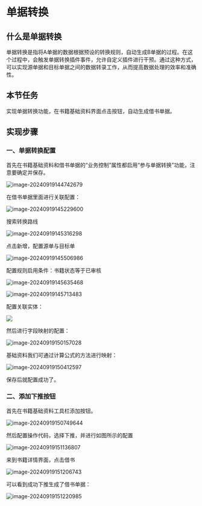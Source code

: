 # 单据转换

## 什么是单据转换

单据转换是指将A单据的数据根据预设的转换规则，自动生成B单据的过程。在这个过程中，会触发单据转换插件事件，允许自定义插件进行干预。通过这种方式，可以实现源单据和目标单据之间的数据转录工作，从而提高数据处理的效率和准确性。

## 本节任务

实现单据转换功能，在书籍基础资料界面点击按钮，自动生成借书单据。

## 实现步骤

### 一、单据转换配置

首先在书籍基础资料和借书单据的“业务控制”属性都启用“参与单据转换”功能，注意要确定并保存。

![image-20240919144742679](./picture/image-20240919144742679.png)

在借书单据里面进行关联配置：

![image-20240919145229600](./picture/image-20240919145229600.png)

搜索转换路线

![image-20240919145316298](./picture/image-20240919145316298.png)

点击新增，配置源单与目标单

![image-20240919145506986](./picture/image-20240919145506986.png)

配置规则启用条件：书籍状态等于已审核

![image-20240919145635468](./picture/image-20240919145635468.png)

![image-20240919145713483](./picture/image-20240919145713483.png)

配置关联实体：

![](./picture/image-20240919145841669.png)

然后进行字段映射的配置：

![image-20240919150157028](./picture/image-20240919150157028.png)

基础资料我们可通过计算公式的方法进行映射：

![image-20240919150412597](./picture/image-20240919150412597.png)

保存后就配置成功了。

### 二、添加下推按钮

首先在书籍基础资料工具栏添加按钮。

![image-20240919150749644](./picture/image-20240919150749644.png)

然后配置操作代码，选择下推，并进行如图所示的配置

![image-20240919151136807](./picture/image-20240919151136807.png)

来到书籍详情界面，点击借书

![image-20240919151206743](./picture/image-20240919151206743.png)

可以看到成功下推生成了借书单据：

![image-20240919151220985](./picture/image-20240919151220985.png)
